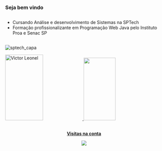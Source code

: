 ### Seja bem vindo

##
- Cursando Análise e desenvolvimento de Sistemas na SPTech
- Formação profissionalizante em Programação Web Java pelo Instituto Proa e Senac SP
##
![sptech_capa](https://github.com/v-leonel/v-leonel/assets/111584457/d276df6c-098f-4ee2-bbd8-9d3c50d97833)

<div>
<a href="https://github.com/v-leonel">
  <img width="49%" height="210px" src="http://github-readme-streak-stats.herokuapp.com?user=v-leonel&theme=dracula&locale=pt_BR&border=a3a2a0&background=45%2C0D1117%2C0D1117" alt="Victor Leonel" />
 <img width="45%" height="200px" src="https://github-readme-stats-74zg.vercel.app/api/top-langs/?username=v-leonel&theme=dracula&layout=compact&langs_count=10&hide_border=true&title_color=a3a2a0&text_color=FFF&bg_color=0d1117" />

</div>

  
<div align="center">
<br><p align="centre"><b>Visitas na conta</b></p>  
<p align="center"><img align="center" src="https://profile-counter.glitch.me/{v-leonel}/count.svg" /></p> 
<br></div>



